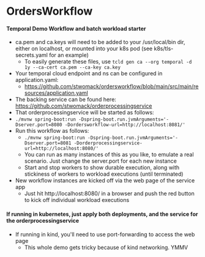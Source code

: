 # OrdersWorkflow
#### Temporal Demo Workflow and batch workload starter
* ca.pem and ca.keys will need to be added to your /usr/local/bin dir, either on localhost, or mounted into your k8s pod (see k8s/tls-secrets.yaml for an example)
  * To easily generate these files, use `tcld gen ca --org temporal -d 1y --ca-cert ca.pem --ca-key ca.key`
* Your temporal cloud endpoint and ns can be configured in application.yaml:
  * https://github.com/stwomack/ordersworkflow/blob/main/src/main/resources/application.yaml
* The backing service can be found here: https://github.com/stwomack/orderprocessingservice
* That orderprocessingservice will be started as follows:
* ```./mvnw spring-boot:run -Dspring-boot.run.jvmArguments='-Dserver.port=8080 -Dordersworkflow-url=http://localhost:8081/' ```
* Run this workflow as follows:
  * ```./mvnw spring-boot:run -Dspring-boot.run.jvmArguments='-Dserver.port=8081 -Dorderprocessingservice-url=http://localhost:8080/'```
  * You can run as many instances of this as you like, to emulate a real scenario. Just change the server.port for each new instance
  * Start and stop workers to show durable execution, along with stickiness of workers to workload executions (until terminated)
* New workflow instances are kicked off via the web page of the service app
  * Just hit http://localhost:8080/ in a browser and push the red button to kick off individual workload executions

#### If running in kubernetes, just apply both deployments, and the service for the orderprocessingservice
* If running in kind, you'll need to use port-forwarding to access the web page
  * This whole demo gets tricky because of kind networking. YMMV